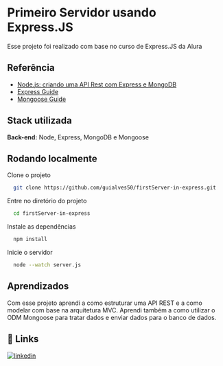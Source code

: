 
# Primeiro Servidor usando Express.JS

Esse projeto foi realizado com base no curso de Express.JS da Alura

## Referência

 - [Node.js: criando uma API Rest com Express e MongoDB](https://cursos.alura.com.br/course/node-js-api-rest-express-mongodb)
 - [Express Guide](https://expressjs.com/en/guide/routing.html)
 - [Mongoose Guide](https://mongoosejs.com/docs/guide.html)


## Stack utilizada

**Back-end:** Node, Express, MongoDB e Mongoose


## Rodando localmente

Clone o projeto

```bash
  git clone https://github.com/guialves50/firstServer-in-express.git
```

Entre no diretório do projeto

```bash
  cd firstServer-in-express
```

Instale as dependências

```bash
  npm install
```

Inicie o servidor

```bash
  node --watch server.js
```


## Aprendizados

Com esse projeto aprendi a como estruturar uma API REST e a como modelar com base na arquitetura MVC. Aprendi também a como utilizar o ODM Mongoose para tratar dados e enviar dados para o banco de dados.


## 🔗 Links
[![linkedin](https://img.shields.io/badge/linkedin-0A66C2?style=for-the-badge&logo=linkedin&logoColor=white)](https://www.linkedin.com/in/g7a)

